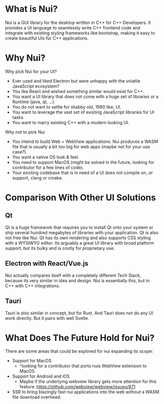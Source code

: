 # What is Nui?

Nui is a GUI library for the desktop written in C++ for C++ Developers.
It provides a UI language to seamlessly write C++ frontend code and integrate with existing styling frameworks like bootstrap,
making it easy to create beautiful UIs für C++ applications.

# Why Nui?

Why pick Nui for your UI?
- Ever used and liked Electron but were unhappy with the volatile JavaScript ecosystem?
- You like React and wished something similar would exist for C++.
- You want a UI library that does not come with a huge set of libraries or a Runtime (java, qt, ...)
- You do not want to settle for shabby old, 1990 like, UI.
- You want to leverage the vast set of existing JavaScript libraries for UI tasks.
- You want to marry existing C++ with a modern looking UI.

Why not to pick Nui
- You intend to build Web + WebView applications. Nui produces a WASM file that is usually a bit too big for web apps (maybe not for your use case?).
- You want a native OS look & feel.
- You need to support MacOS (might be solved in the future, looking for contributor for a few lines of code).
- Your existing codebase that is in need of a UI does not compile on, or support, clang or cmake.

# Comparison With Other UI Solutions

## Qt
Qt is a huge framework that requires you to install Qt onto your system or ship several hundred megabytes of libraries with your application.
Qt is also not free like Nui.
Qt has its own rendering and also supports CSS styling with a WYSIWYG editor.
Its arguably a great UI library with broad platform support, but its bulky and is costly for proprietary use.

## Electron with React/Vue.js
Nui actually compares itself with a completely different Tech Stack, because its very similar in idea and design.
Nui is essentially this, but in C++ with C++ integrations.

## Tauri
Tauri is also similar in concept, but for Rust. And Tauri does not do any UI work directly. But it pairs with well Svelte.

# What Does The Future Hold for Nui?

There are some areas that could be explored for nui expanding its scope:
- Support for MacOS
  - ^looking for a contributor that ports nuis WebView extension to MacOS.
- Support for Android and iOS
  - Maybe if the underlying webview library gets more attention for this feature: https://github.com/webview/webview/issues/871
- SSR to bring blazingly fast nui applications into the web without a WASM file download overhead.